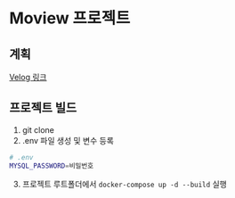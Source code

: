 # Moview 프로젝트

## 계획

[Velog 링크](https://velog.io/@westreed/%EB%AA%A8%EB%B7%B0-%ED%94%84%EB%A1%9C%EC%A0%9D%ED%8A%B8-24.01.29)

## 프로젝트 빌드

1. git clone
2. .env 파일 생성 및 변수 등록
```bash
# .env
MYSQL_PASSWORD=비밀번호
```
3. 프로젝트 루트폴더에서 `docker-compose up -d --build` 실행
